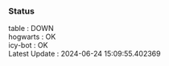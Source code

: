 ### Status


table : DOWN  
hogwarts : OK  
icy-bot : OK  
Latest Update : 2024-06-24 15:09:55.402369
